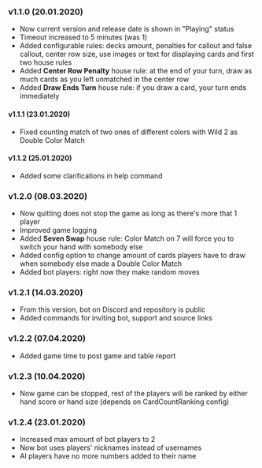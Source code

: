 ### v1.1.0 (20.01.2020)
 - Now current version and release date is shown in "Playing" status
 - Timeout increased to 5 minutes (was 1)
 - Added configurable rules: decks amount, penalties for callout and false callout, center row size, use images or text for displaying cards and first two house rules
 - Added **Center Row Penalty** house rule: at the end of your turn, draw as much cards as you left unmatched in the center row
 - Added **Draw Ends Turn** house rule: if you draw a card, your turn ends immediately

 #### v1.1.1 (23.01.2020)
 - Fixed counting match of two ones of different colors with Wild 2 as Double Color Match

 #### v1.1.2 (25.01.2020)
 - Added some clarifications in help command

 ### v1.2.0 (08.03.2020)
 - Now quitting does not stop the game as long as there's more that 1 player
 - Improved game logging
 - Added **Seven Swap** house rule: Color Match on 7 will force you to switch your hand  with somebody else
 - Added config option to change amount of cards players have to draw when somebody else made a Double Color Match 
 - Added bot players: right now they make random moves

 ### v1.2.1 (14.03.2020)
  - From this version, bot on Discord and repository is public
  - Added commands for inviting bot, support and source links
  
 ### v1.2.2 (07.04.2020)
  - Added game time to post game and table report 
 
 ### v1.2.3 (10.04.2020)
  - Now game can be stopped, rest of the players will be ranked by either hand score or hand size (depends on CardCountRanking config)
  
 ### v1.2.4 (23.01.2020)
  - Increased max amount of bot players to 2
  - Now bot uses players' nicknames instead of usernames
  - AI players have no more numbers added to their name